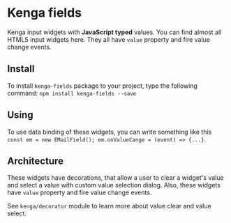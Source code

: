 # Kenga fields
Kenga input widgets with **JavaScript typed** values. You can find almost all HTML5 input widgets here.
They all have `value` property and fire value change events.

## Install
To install `kenga-fields` package to your project, type the following command:
`npm install kenga-fields --save`

## Using
To use data binding of these widgets, you can write something like this
`const em = new EMailField(); em.onValueCange = (event) => {...}`.

## Architecture
These widgets have decorations, that allow a user to clear a widget's value and
select a value with custom value selection dialog.
Also, these widgets have `value` property and fire value change events.

See `kenga/decorator` module to learn more about value clear and value select.
